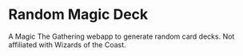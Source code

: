 # Random Magic Deck

A Magic The Gathering webapp to generate random card decks. Not affiliated with Wizards of the Coast.